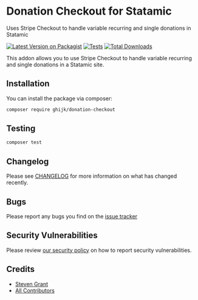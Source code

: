 # Donation Checkout for Statamic 

Uses Stripe Checkout to handle variable recurring and single donations in Statamic

[![Latest Version on Packagist](https://img.shields.io/packagist/v/ghijk/donation-checkout.svg?style=flat-square)](https://packagist.org/packages/ghijk/donation-checkout)
[![Tests](https://github.com/ghijk/donation-checkout/actions/workflows/run-tests.yml/badge.svg?branch=main)](https://github.com/ghijk/donation-checkout/actions/workflows/run-tests.yml)
[![Total Downloads](https://img.shields.io/packagist/dt/ghijk/donation-checkout.svg?style=flat-square)](https://packagist.org/packages/ghijk/donation-checkout)

This addon allows you to use Stripe Checkout to handle variable recurring and single donations in a Statamic site.

## Installation

You can install the package via composer:

```bash
composer require ghijk/donation-checkout
```

## Testing

```bash
composer test
```

## Changelog

Please see [CHANGELOG](CHANGELOG.md) for more information on what has changed recently.

## Bugs

Please report any bugs you find on the [issue tracker](https://github.com/1stevengrant/donation-checkout/issues)

## Security Vulnerabilities

Please review [our security policy](../../security/policy) on how to report security vulnerabilities.

## Credits

- [Steven Grant](https://github.com/1stevengrant)
- [All Contributors](../../contributors)
